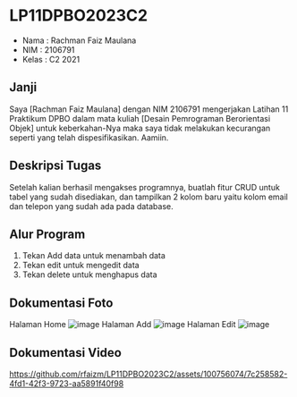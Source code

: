 # LP11DPBO2023C2
- Nama  : Rachman Faiz Maulana
- NIM   : 2106791
- Kelas : C2 2021

## Janji
Saya [Rachman Faiz Maulana] dengan NIM 2106791 mengerjakan Latihan 11 Praktikum DPBO dalam mata kuliah [Desain Pemrograman Berorientasi Objek] untuk keberkahan-Nya maka saya tidak melakukan kecurangan seperti yang telah dispesifikasikan. Aamiin.

## Deskripsi Tugas
Setelah kalian berhasil mengakses programnya, buatlah fitur CRUD untuk tabel yang sudah disediakan, dan tampilkan 2 kolom baru yaitu kolom email dan telepon yang sudah ada pada database.

## Alur Program
1. Tekan Add data untuk menambah data
2. Tekan edit untuk mengedit data
3. Tekan delete untuk menghapus data

## Dokumentasi Foto
Halaman Home
![image](https://github.com/rfaizm/LP11DPBO2023C2/assets/100756074/79f3f623-616a-48ea-9583-c24e102cd195)
Halaman Add
![image](https://github.com/rfaizm/LP11DPBO2023C2/assets/100756074/3a333ac1-ed2b-4870-83d8-9530dc962130)
Halaman Edit
![image](https://github.com/rfaizm/LP11DPBO2023C2/assets/100756074/714ac21f-e7d8-4b25-ba62-26c8bd309018)

## Dokumentasi Video

https://github.com/rfaizm/LP11DPBO2023C2/assets/100756074/7c258582-4fd1-42f3-9723-aa5891f40f98
